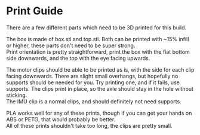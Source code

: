 # Print Guide

There are a few different parts which need to be 3D printed for this build.  

The box is made of box.stl and top.stl.
Both can be printed with ~15% infill or higher, these parts don't need to be super strong.  
Print orientation is pretty straightforward, print the box with the flat bottom side downwards, and the top with the eye facing upwards.  

The motor clips should be able to be printed as is, with the side for each clip facing downwards. There are slight small overhangs, but hopefully no supports should be needed for you. Try printing one, and if it fails, use supports. The clips print in place, so the axle should stay in the hole without sticking.  
The IMU clip is a normal clips, and should definitely not need supports.  

PLA works well for any of these prints, though if you can get your hands on ABS or PETG, that would probably be better.  
All of these prints shouldn't take too long, the clips are pretty small.  
